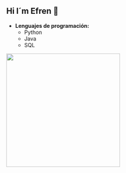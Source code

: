 ## Hi I´m Efren 👋
<!--
![Estadísticas de GitHub](https://github-readme-stats.vercel.app/api?username=usuario123&show_icons=true&theme=radical)<br>
![Lenguajes más usados](https://github-readme-stats.vercel.app/api/top-langs/?username=usuario123&layout=compact&theme=radical)<br>


![Trofeos](https://github-profile-trophy.vercel.app/?username=usuario123&theme=monokai)<br>
-->

- **Lenguajes de programación:**
  - Python
  - Java
  - SQL

<img src="https://media.giphy.com/media/13HgwGsXF0aiGY/giphy.gif" width="300">

<!--
**EfrenMV/EfrenMV** is a ✨ _special_ ✨ repository because its `README.md` (this file) appears on your GitHub profile.

Here are some ideas to get you started:

- 🔭 I’m currently working on ...
- 🌱 I’m currently learning ...
- 👯 I’m looking to collaborate on ...
- 🤔 I’m looking for help with ...
- 💬 Ask me about ...
- 📫 How to reach me: ...
- 😄 Pronouns: ...
- ⚡ Fun fact: ...
-->
